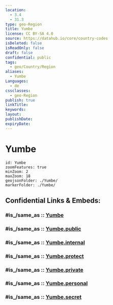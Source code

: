 ```yaml
---
location:
  - 3.4
  - 31.3
type: geo-Region
title: Yumbe
license: CC BY-SA 4.0
source: https://datahub.io/core/country-codes
isDeleted: false
isReadOnly: false
draft: false
confidential: public
tags:
  - geo/Country/Region
aliases:
  - Yumbe
Languages:
  - de
cssclasses:
  - geo-Region
publish: true
linkTitle:
keywords:
layout:
publishDate:
expiryDate:
---
```


# Yumbe

```leaflet
id: Yumbe
zoomFeatures: true 
minZoom: 2 
maxZoom: 18
geojsonFolder: ./Yumbe/
markerFolder: ./Yumbe/
```


## Confidential Links & Embeds: 

### #is_/same_as :: [Yumbe](/_Standards/Earth/Continent/Africa/Africa~Central/Uganda/regions~Uganda/Uganda~North/Yumbe.md) 

### #is_/same_as :: [Yumbe.public](/_public/Earth/Continent/Africa/Africa~Central/Uganda/regions~Uganda/Uganda~North/Yumbe.public.md) 

### #is_/same_as :: [Yumbe.internal](/_internal/Earth/Continent/Africa/Africa~Central/Uganda/regions~Uganda/Uganda~North/Yumbe.internal.md) 

### #is_/same_as :: [Yumbe.protect](/_protect/Earth/Continent/Africa/Africa~Central/Uganda/regions~Uganda/Uganda~North/Yumbe.protect.md) 

### #is_/same_as :: [Yumbe.private](/_private/Earth/Continent/Africa/Africa~Central/Uganda/regions~Uganda/Uganda~North/Yumbe.private.md) 

### #is_/same_as :: [Yumbe.personal](/_personal/Earth/Continent/Africa/Africa~Central/Uganda/regions~Uganda/Uganda~North/Yumbe.personal.md) 

### #is_/same_as :: [Yumbe.secret](/_secret/Earth/Continent/Africa/Africa~Central/Uganda/regions~Uganda/Uganda~North/Yumbe.secret.md)

